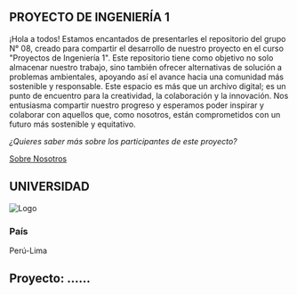 ## PROYECTO DE INGENIERÍA 1

¡Hola a todos! Estamos encantados de presentarles el repositorio del grupo N° 08, creado para compartir el desarrollo de nuestro proyecto en el curso "Proyectos de Ingeniería 1". Este repositorio tiene como objetivo no solo almacenar nuestro trabajo, sino también ofrecer alternativas de solución a problemas ambientales, apoyando así el avance hacia una comunidad más sostenible y responsable. Este espacio es más que un archivo digital; es un punto de encuentro para la creatividad, la colaboración y la innovación. Nos entusiasma compartir nuestro progreso y esperamos poder inspirar y colaborar con aquellos que, como nosotros, están comprometidos con un futuro más sostenible y equitativo.

*¿Quieres saber más sobre los participantes de este proyecto?*

[Sobre Nosotros](https://github.com/Liz-30/PROYECTO-DE-INGENIER-A-1-/blob/main/PI_1/Entregables/1.-%20Sobre_Nosotros.md)

## UNIVERSIDAD
![Logo](<https://github.com/Liz-30/PROYECTO-DE-INGENIER-A-1-/blob/main/Carpetas_del_Proyecto/Imagenes/A-Carpeta%20de%20presentaci%C3%B3n1/Logo_cayetano.jpeg>)


### País
Perú-Lima

## Proyecto: ......
